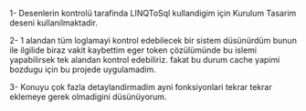 1- Desenlerin kontrolü tarafinda LINQToSql kullandigim için Kurulum Tasarim deseni kullanilmaktadir. 

2- 1 alandan tüm loglamayi kontrol edebilecek bir sistem düsünürdüm bunun ile ilgilide biraz vakit kaybettim eger token çözülümünde bu islemi yapabilirsek tek alandan kontrol edebiliriz. fakat bu durum cache yapimi bozdugu için bu projede uygulamadim. 

3- Konuyu çok fazla detaylandirmadim ayni fonksiyonlari tekrar tekrar eklemeye gerek olmadigini düsünüyorum.
